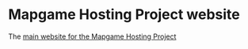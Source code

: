 # Mapgame Hosting Project website
The [main website for the Mapgame Hosting Project](https://mapgame-hosting-project.crumble-technologies.co.uk/)
